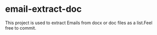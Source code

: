 # email-extract-doc
This project is used to extract Emails from docx or doc files as a list.Feel free to commit.
